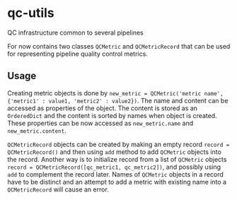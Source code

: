 # qc-utils
QC infrastructure common to several pipelines

For now contains two classes `QCMetric` and `QCMetricRecord` that can be used for representing pipeline quality control metrics.

## Usage

Creating metric objects is done by  `new_metric = QCMetric('metric name', {'metric1' : value1, 'metric2' : value2})`. The name and content can be accessed as properties of the object. The content is stored as an `OrderedDict` and the content is sorted by names when object is created. These properties can be now accessed as `new_metric.name` and `new_metric.content`. 

`QCMetricRecord` objects can be created by making an empty record `record = QCMetricRecord()` and then using `add` method to add `QCMetric` objects into the record. Another way is to initialize record from a list of `QCMetric` objects `record = QCMetricRecord([qc_metric1, qc_metric2])`, and possibly using `add` to complement the record later. Names of `QCMetric` objects in a record have to be distinct and an attempt to add a metric with existing name into a `QCMetricRecord` will cause an error. 
